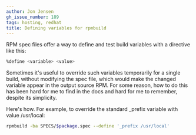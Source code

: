 ```yaml
---
author: Jon Jensen
gh_issue_number: 189
tags: hosting, redhat
title: Defining variables for rpmbuild
---
```


RPM spec files offer a way to define and test build variables with a directive like this:

```bash
%define <variable> <value>
```

Sometimes it's useful to override such variables temporarily for a single build, without modifying the spec file, which would make the changed variable appear in the output source RPM. For some reason, how to do this has been hard for me to find in the docs and hard for me to remember, despite its simplicity.

Here's how. For example, to override the standard _prefix variable with value /usr/local:

```bash
rpmbuild -ba SPECS/$package.spec --define '_prefix /usr/local'
```
